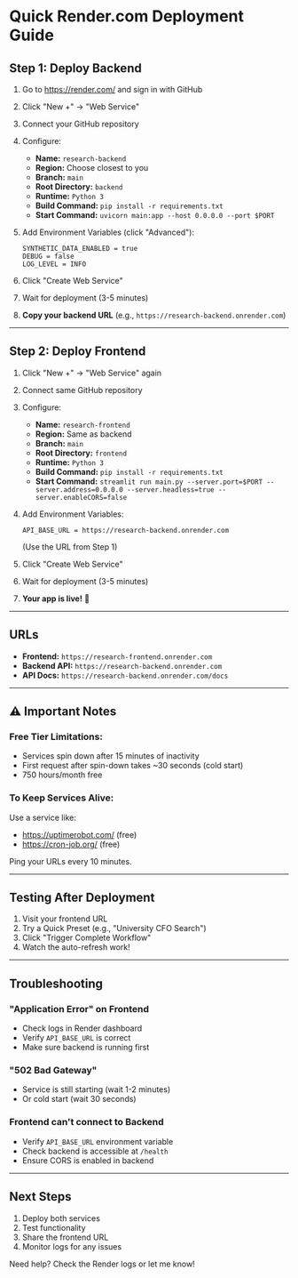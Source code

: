 # Quick Render.com Deployment Guide

## Step 1: Deploy Backend

1. Go to https://render.com/ and sign in with GitHub
2. Click "New +" → "Web Service"
3. Connect your GitHub repository
4. Configure:
   - **Name:** `research-backend`
   - **Region:** Choose closest to you
   - **Branch:** `main`
   - **Root Directory:** `backend`
   - **Runtime:** `Python 3`
   - **Build Command:** `pip install -r requirements.txt`
   - **Start Command:** `uvicorn main:app --host 0.0.0.0 --port $PORT`

5. Add Environment Variables (click "Advanced"):
   ```
   SYNTHETIC_DATA_ENABLED = true
   DEBUG = false
   LOG_LEVEL = INFO
   ```

6. Click "Create Web Service"
7. Wait for deployment (3-5 minutes)
8. **Copy your backend URL** (e.g., `https://research-backend.onrender.com`)

---

## Step 2: Deploy Frontend

1. Click "New +" → "Web Service" again
2. Connect same GitHub repository
3. Configure:
   - **Name:** `research-frontend`
   - **Region:** Same as backend
   - **Branch:** `main`
   - **Root Directory:** `frontend`
   - **Runtime:** `Python 3`
   - **Build Command:** `pip install -r requirements.txt`
   - **Start Command:** `streamlit run main.py --server.port=$PORT --server.address=0.0.0.0 --server.headless=true --server.enableCORS=false`

4. Add Environment Variables:
   ```
   API_BASE_URL = https://research-backend.onrender.com
   ```
   (Use the URL from Step 1)

5. Click "Create Web Service"
6. Wait for deployment (3-5 minutes)
7. **Your app is live!** 🎉

---

## URLs

- **Frontend:** `https://research-frontend.onrender.com`
- **Backend API:** `https://research-backend.onrender.com`
- **API Docs:** `https://research-backend.onrender.com/docs`

---

## ⚠️ Important Notes

### Free Tier Limitations:
- Services spin down after 15 minutes of inactivity
- First request after spin-down takes ~30 seconds (cold start)
- 750 hours/month free

### To Keep Services Alive:
Use a service like:
- https://uptimerobot.com/ (free)
- https://cron-job.org/ (free)

Ping your URLs every 10 minutes.

---

## Testing After Deployment

1. Visit your frontend URL
2. Try a Quick Preset (e.g., "University CFO Search")
3. Click "Trigger Complete Workflow"
4. Watch the auto-refresh work!

---

## Troubleshooting

### "Application Error" on Frontend
- Check logs in Render dashboard
- Verify `API_BASE_URL` is correct
- Make sure backend is running first

### "502 Bad Gateway"
- Service is still starting (wait 1-2 minutes)
- Or cold start (wait 30 seconds)

### Frontend can't connect to Backend
- Verify `API_BASE_URL` environment variable
- Check backend is accessible at `/health`
- Ensure CORS is enabled in backend

---

## Next Steps

1. Deploy both services
2. Test functionality
3. Share the frontend URL
4. Monitor logs for any issues

Need help? Check the Render logs or let me know!
